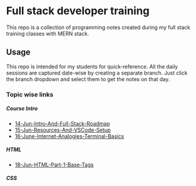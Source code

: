 # Full stack developer training

This repo is a collection of programming notes created during my full stack training classes with MERN stack.

## Usage
This repo is intended for my students for quick-reference. All the daily sessions are captured date-wise by creating a separate branch. Just click the branch dropdown and select them to get the notes on that day.

### Topic wise links

##### Course Intro
- [14-Jun-Intro-And-Full-Stack-Roadmap] 
- [15-Jun-Resources-And-VSCode-Setup]
- [16-June-Internet-Analogies-Terminal-Basics]
##### HTML
- [18-Jun-HTML-Part-1-Base-Tags]


##### CSS



[//]: #
   [14-Jun-Intro-And-Full-Stack-Roadmap]: <https://github.com/NeetishRaj/uno_batch/tree/14-Jun-Intro-And-Full-Stack-Roadmap>
   [15-Jun-Resources-And-VSCode-Setup]: <https://github.com/NeetishRaj/uno_batch/tree/15-Jun-Resources-And-VSCode-Setup>
   [16-June-Internet-Analogies-Terminal-Basics]: <https://github.com/NeetishRaj/uno_batch/tree/16-June-Internet-Analogies-Terminal-Basics>
   [14-Jun-Intro-And-Full-Stack-Roadmap]: <https://github.com/NeetishRaj/uno_batch/tree/14-Jun-Intro-And-Full-Stack-Roadmap>
   [18-Jun-HTML-Part-1-Base-Tags]: <https://github.com/NeetishRaj/uno_batch/tree/18-Jun-HTML-Part-1-Base-Tags>   
   
 